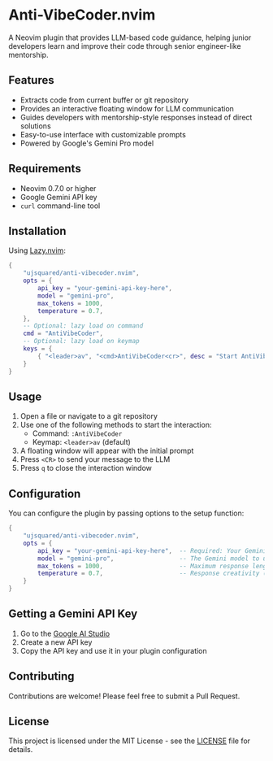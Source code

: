 # Anti-VibeCoder.nvim

A Neovim plugin that provides LLM-based code guidance, helping junior developers learn and improve their code through senior engineer-like mentorship.

## Features

- Extracts code from current buffer or git repository
- Provides an interactive floating window for LLM communication
- Guides developers with mentorship-style responses instead of direct solutions
- Easy-to-use interface with customizable prompts
- Powered by Google's Gemini Pro model

## Requirements

- Neovim 0.7.0 or higher
- Google Gemini API key
- `curl` command-line tool

## Installation

Using [Lazy.nvim](https://github.com/folke/lazy.nvim):

```lua
{
    "ujsquared/anti-vibecoder.nvim",
    opts = {
        api_key = "your-gemini-api-key-here",
        model = "gemini-pro",
        max_tokens = 1000,
        temperature = 0.7,
    },
    -- Optional: lazy load on command
    cmd = "AntiVibeCoder",
    -- Optional: lazy load on keymap
    keys = {
        { "<leader>av", "<cmd>AntiVibeCoder<cr>", desc = "Start AntiVibeCoder interaction" }
    }
}
```

## Usage

1. Open a file or navigate to a git repository
2. Use one of the following methods to start the interaction:
   - Command: `:AntiVibeCoder`
   - Keymap: `<leader>av` (default)
3. A floating window will appear with the initial prompt
4. Press `<CR>` to send your message to the LLM
5. Press `q` to close the interaction window

## Configuration

You can configure the plugin by passing options to the setup function:

```lua
{
    "ujsquared/anti-vibecoder.nvim",
    opts = {
        api_key = "your-gemini-api-key-here",  -- Required: Your Gemini API key
        model = "gemini-pro",                  -- The Gemini model to use
        max_tokens = 1000,                     -- Maximum response length
        temperature = 0.7,                     -- Response creativity (0.0 to 1.0)
    }
}
```

## Getting a Gemini API Key

1. Go to the [Google AI Studio](https://makersuite.google.com/app/apikey)
2. Create a new API key
3. Copy the API key and use it in your plugin configuration

## Contributing

Contributions are welcome! Please feel free to submit a Pull Request.

## License

This project is licensed under the MIT License - see the [LICENSE](LICENSE) file for details.

